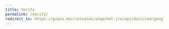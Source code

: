 ```yaml
---
title: Verify
permalink: /verify/
redirect_to: https://guava.dev/releases/snapshot-jre/api/docs/com/google/common/base/Verify.html
---
```

